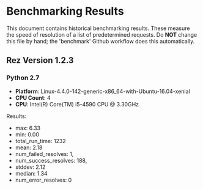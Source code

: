 # Benchmarking Results

This document contains historical benchmarking results. These measure the speed
of resolution of a list of predetermined requests. Do **NOT** change this file
by hand; the 'benchmark' Github workflow does this automatically.

## Rez Version 1.2.3

### Python 2.7

* **Platform**: Linux-4.4.0-142-generic-x86_64-with-Ubuntu-16.04-xenial
* **CPU Count**: 4
* **CPU**: Intel(R) Core(TM) i5-4590 CPU @ 3.30GHz

Results:
* max: 6.33
* min: 0.00
* total_run_time: 1232
* mean: 2.18
* num_failed_resolves: 1,
* num_success_resolves: 188,
* stddev: 2.12
* median: 1.34
* num_error_resolves: 0
